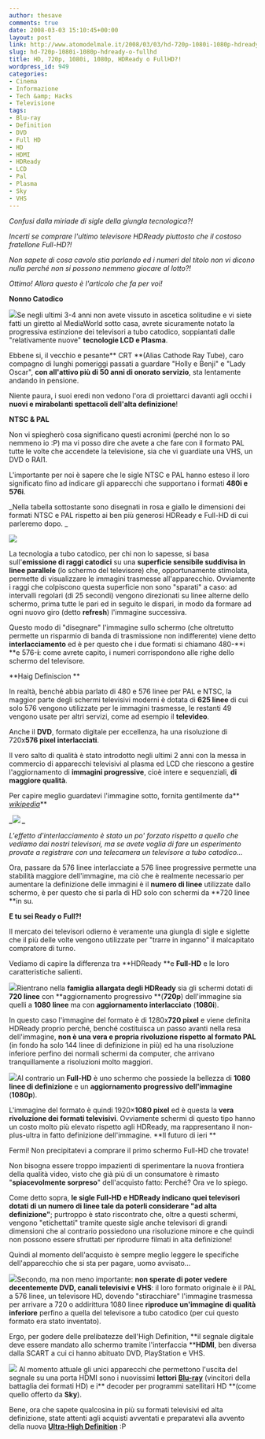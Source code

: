 ```yaml
---
author: thesave
comments: true
date: 2008-03-03 15:10:45+00:00
layout: post
link: http://www.atomodelmale.it/2008/03/03/hd-720p-1080i-1080p-hdready-o-fullhd/
slug: hd-720p-1080i-1080p-hdready-o-fullhd
title: HD, 720p, 1080i, 1080p, HDReady o FullHD?!
wordpress_id: 949
categories:
- Cinema
- Informazione
- Tech &amp; Hacks
- Televisione
tags:
- Blu-ray
- Definition
- DVD
- Full HD
- HD
- HDMI
- HDReady
- LCD
- Pal
- Plasma
- Sky
- VHS
---
```


_Confusi dalla miriade di sigle della giungla tecnologica?!_

_Incerti se comprare l'ultimo televisore HDReady piuttosto che il costoso fratellone Full-HD?!_

_Non sapete di cosa cavolo stia parlando ed i numeri del titolo non vi dicono nulla perché non si possono nemmeno giocare al lotto?!_

_Ottimo! Allora questo è l'articolo che fa per voi!_

**Nonno Catodico**

![](http://www.atomodelmale.it/wp-content/uploads/2008/10/tv.png)Se negli ultimi 3-4 anni non avete vissuto in ascetica solitudine e vi siete fatti un giretto al MediaWorld sotto casa, avrete sicuramente notato la progressiva estinzione dei televisori a tubo catodico, soppiantati dalle "relativamente nuove" **tecnologie LCD e Plasma**.

Ebbene si, il vecchio e pesante** CRT **(Alias Cathode Ray Tube), caro compagno di lunghi pomeriggi passati a guardare "Holly e Benji" e "Lady Oscar", **con all'attivo più di 50 anni di onorato servizio**, sta lentamente andando in pensione.

Niente paura, i suoi eredi non vedono l'ora di proiettarci davanti agli occhi i **nuovi e mirabolanti spettacoli dell'alta definizione**!

<!-- more -->

**NTSC & PAL**

Non vi spiegherò cosa significano questi acronimi (perché non lo so nemmeno io :P) ma vi posso dire che avete a che fare con il formato PAL tutte le volte che accendete la televisione, sia che vi guardiate una VHS, un DVD o RAI1.

L'importante per noi è sapere che le sigle NTSC e PAL hanno esteso il loro significato fino ad indicare gli apparecchi che supportano i formati **480i **e** 576i**.

_Nella tabella sottostante sono disegnati in rosa e giallo le dimensioni dei formati NTSC e PAL rispetto ai ben più generosi HDReady e Full-HD di cui parleremo dopo. _



![](http://www.atomodelmale.it/wp-content/uploads/2008/10/risoluzioni.png)



La tecnologia a tubo catodico, per chi non lo sapesse, si basa sull'**emissione di raggi catodici** su una **superficie sensibile suddivisa in linee parallele** (lo schermo del televisore) che, opportunamente stimolata, permette di visualizzare le immagini trasmesse all'apparecchio. Ovviamente i raggi che colpiscono questa superficie non sono "sparati" a caso: ad intervalli regolari (di 25 secondi) vengono direzionati su linee alterne dello schermo, prima tutte le pari ed in seguito le dispari, in modo da formare ad ogni nuovo giro (detto **refresh**) l'immagine successiva.

Questo modo di "disegnare" l'immagine sullo schermo (che oltretutto permette un risparmio di banda di trasmissione non indifferente) viene detto **interlacciamento** ed è per questo che i due formati si chiamano 480-**i **e 576-**i**: come avrete capito, i numeri corrispondono alle righe dello schermo del televisore.

**Haig Definiscion **

In realtà, benché abbia parlato di 480 e 576 linee per PAL e NTSC, la maggior parte degli schermi televisivi moderni è dotata di **625 linee** di cui solo 576 vengono utilizzate per le immagini trasmesse, le restanti 49 vengono usate per altri servizi, come ad esempio il **televideo**.

Anche il **DVD**, formato digitale per eccellenza, ha una risoluzione di 720x**576 pixel interlacciati**.

Il vero salto di qualità è stato introdotto negli ultimi 2 anni con la messa in commercio di apparecchi televisivi al plasma ed LCD che riescono a gestire l'aggiornamento di **immagini progressive**, cioè intere e sequenziali, **di maggiore qualità**.

Per capire meglio guardatevi l'immagine sotto, fornita gentilmente da** _[wikipedia](http://en.wikipedia.com)_**

**_![](http://www.atomodelmale.it/wp-content/uploads/2008/03/Interlacingani2.gif)
_**



_L'effetto d'interlacciamento è stato un po' forzato rispetto a quello che vediamo dai nostri televisori, ma se avete voglia di fare un esperimento provate a registrare con una telecamera un televisore a tubo catodico..._



Ora, passare da 576 linee interlacciate a 576 linee progressive permette una stabilità maggiore dell'immagine, ma ciò che è realmente necessario per aumentare la definizione delle immagini è il **numero di linee** utilizzate dallo schermo, è per questo che si parla di HD solo con schermi da **720 linee **in su.

**E tu sei Ready o Full?!**

Il mercato dei televisori odierno è veramente una giungla di sigle e siglette che il più delle volte vengono utilizzate per "trarre in inganno" il malcapitato compratore di turno.

Vediamo di capire la differenza tra **HDReady **e **Full-HD** e le loro caratteristiche salienti.

![](http://www.atomodelmale.it/wp-content/uploads/2008/10/hdready.png)Rientrano nella **famiglia allargata degli HDReady** sia gli schermi dotati di **720 linee** con **aggiornamento progressivo **(**720p**) dell'immagine sia quelli a **1080 linee** ma con **aggiornamento interlacciato** (**1080i**).

In questo caso l'immagine del formato è di 1280x**720 pixel** e viene definita HDReady proprio perché, benché costituisca un passo avanti nella resa dell'immagine, **non è una vera e propria rivoluzione rispetto al formato PAL** (in fondo ha solo 144 linee di definizione in più) ed ha una risoluzione inferiore perfino dei normali schermi da computer, che arrivano tranquillamente a risoluzioni molto maggiori.

![](http://www.atomodelmale.it/wp-content/uploads/2008/10/fullhd.png)Al contrario un **Full-HD** è uno schermo che possiede la bellezza di **1080 linee di definizione** e un **aggiornamento progressivo dell'immagine** (**1080p**).

L'immagine del formato è quindi 1920×**1080 pixel** ed è questa la **vera rivoluzione dei formati televisivi**. Ovviamente schermi di questo tipo hanno un costo molto più elevato rispetto agli HDReady, ma rappresentano il non-plus-ultra in fatto definizione dell'immagine.
**Il futuro di ieri **

Fermi! Non precipitatevi a comprare il primo schermo Full-HD che trovate!

Non bisogna essere troppo impazienti di sperimentare la nuova frontiera della qualità video, visto che già più di un consumatore è rimasto "**spiacevolmente sorpreso**" dell'acquisto fatto: Perché? Ora ve lo spiego.

Come detto sopra, **le sigle Full-HD e HDReady indicano quei televisori dotati di un numero di linee tale da poterli considerare "ad alta definizione"**; purtroppo è stato riscontrato che, oltre a questi schermi, vengono "etichettati" tramite queste sigle anche televisori di grandi dimensioni che al contrario possiedono una risoluzione minore e che quindi non possono essere sfruttati per riprodurre filmati in alta definizione!

Quindi al momento dell'acquisto è sempre meglio leggere le specifiche dell'apparecchio che si sta per pagare, uomo avvisato...

![](http://www.atomodelmale.it/wp-content/uploads/2008/10/hdmi.png)Secondo, ma non meno importante: **non sperate di poter vedere decentemente DVD, canali televisivi e VHS**: il loro formato originale è il PAL a 576 linee, un televisore HD, dovendo "stiracchiare" l'immagine trasmessa per arrivare a 720 o addirittura 1080 linee **riproduce un'immagine di qualità inferiore** perfino a quella del televisore a tubo catodico (per cui questo formato era stato inventato).

Ergo, per godere delle prelibatezze dell'High Definition, **il segnale digitale deve essere mandato allo schermo tramite l'interfaccia ****HDMI**, ben diversa dalla SCART a cui ci hanno abituato DVD, PlayStation e VHS.

![](http://www.atomodelmale.it/wp-content/uploads/2008/10/blueray.png) Al momento attuale gli unici apparecchi che permettono l'uscita del segnale su una porta HDMI sono i nuovissimi **lettori [Blu-ray](http://atomodelmale.wordpress.com/2008/02/20/blu-ray-batte-hd-dvd/)** (vincitori della battaglia dei formati HD) e i** decoder per programmi satellitari HD **(come quello offerto da **Sky**).

Bene, ora che sapete qualcosina in più su formati televisivi ed alta definizione, state attenti agli acquisti avventati e preparatevi alla avvento della nuova **[Ultra-High Definition](http://it.wikipedia.org/wiki/Ultra_Alta_Definizione)** :P
